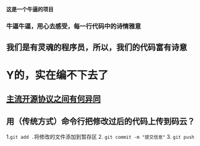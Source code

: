 #### 这是一个牛逼的项目

### 牛逼牛逼，用心去感受，每一行代码中的诗情雅意

## 我们是有灵魂的程序员，所以，我们的代码富有诗意

# Y的，实在编不下去了

## [主流开源协议之间有何异同](https://www.zhihu.com/question/19568896/answer/507675584)

## 用（传统方式）命令行把修改过后的代码上传到码云？ 
1.` git add . `将修改的文件添加到暂存区
2. `git commit -m "提交信息"`
3. `git push`